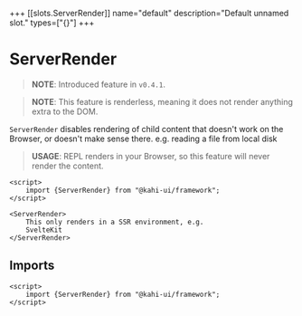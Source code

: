 +++
[[slots.ServerRender]]
name="default"
description="Default unnamed slot."
types=["{}"]
+++

# ServerRender

> **NOTE**: Introduced feature in `v0.4.1`.

> **NOTE**: This feature is renderless, meaning it does not render anything extra to the DOM.

`ServerRender` disables rendering of child content that doesn't work on the Browser, or doesn't make sense there. e.g. reading a file from local disk

> **USAGE**: REPL renders in your Browser, so this feature will never render the content.

```svelte {title="ServerRender Preview" mode="repl"}
<script>
    import {ServerRender} from "@kahi-ui/framework";
</script>

<ServerRender>
    This only renders in a SSR environment, e.g.
    SvelteKit
</ServerRender>
```

## Imports

```svelte {title="ServerRender Imports"}
<script>
    import {ServerRender} from "@kahi-ui/framework";
</script>
```
